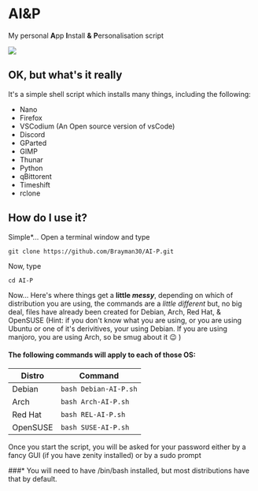 
# AI&P
 My personal **A**pp **I**nstall **&** **P**ersonalisation script 

<a href="https://github.com/Brayman30/AI-P#how-do-i-use-it"><img src="https://i.ibb.co/5YYY9rT/button-instructions-to-use-this-script.png"></a>

## OK, but what's it really

It's a simple shell script which installs many things, including the following:

 - Nano
 - Firefox
 - VSCodium (An Open source version of vsCode)
 - Discord
 - GParted
 - GIMP
 - Thunar
 - Python
 - qBittorent
 - Timeshift
 - rclone
## How do I use it?
Simple*...
Open a terminal window and type 

    git clone https://github.com/Brayman30/AI-P.git

Now, type 

    cd AI-P

Now... Here's where things get a **little *messy***, 
depending on which of distribution you are using, the commands are a *little different* but, no big deal, files have already been created for Debian, Arch, Red Hat, & OpenSUSE (Hint: if you don't know what you are using, or you are using Ubuntu or one of it's derivitives, your using Debian. If you are using manjoro, you are using Arch, so be smug about it 😉 )
#### The following commands will apply to each of those OS:
|Distro|Command|
|--|--|
|Debian|`bash Debian-AI-P.sh`|
|Arch|`bash Arch-AI-P.sh`|
|Red Hat|`bash REL-AI-P.sh`|
|OpenSUSE|`bash SUSE-AI-P.sh`|

Once you start the script, you will be asked for your password either by a fancy GUI (if you have zenity installed) or by a sudo prompt

###*
You will need to have /bin/bash installed, but most distributions have that by default.
